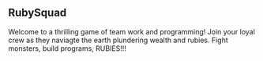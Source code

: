 ## RubySquad

Welcome to a thrilling game of team work and programming! Join your loyal crew
as they naviagte the earth plundering wealth and rubies. Fight monsters,
build programs, RUBIES!!! 
